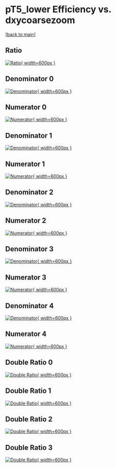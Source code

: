 # pT5_lower Efficiency vs. dxycoarsezoom

[[back to main](./)]



## Ratio

[![Ratio](../mtv/var/pT5_lower_base_211_0_eff_dxycoarsezoom.png){ width=600px }](../mtv/var/pT5_lower_base_211_0_eff_dxycoarsezoom.pdf)

## Denominator 0

[![Denominator](../mtv/den/pT5_lower_base_211_0_eff_dxycoarsezoom_den0.png){ width=600px }](../mtv/den/pT5_lower_base_211_0_eff_dxycoarsezoom_den0.pdf)

## Numerator 0

[![Numerator](../mtv/num/pT5_lower_base_211_0_eff_dxycoarsezoom_num0.png){ width=600px }](../mtv/num/pT5_lower_base_211_0_eff_dxycoarsezoom_num0.pdf)

## Denominator 1

[![Denominator](../mtv/den/pT5_lower_base_211_0_eff_dxycoarsezoom_den1.png){ width=600px }](../mtv/den/pT5_lower_base_211_0_eff_dxycoarsezoom_den1.pdf)

## Numerator 1

[![Numerator](../mtv/num/pT5_lower_base_211_0_eff_dxycoarsezoom_num1.png){ width=600px }](../mtv/num/pT5_lower_base_211_0_eff_dxycoarsezoom_num1.pdf)

## Denominator 2

[![Denominator](../mtv/den/pT5_lower_base_211_0_eff_dxycoarsezoom_den2.png){ width=600px }](../mtv/den/pT5_lower_base_211_0_eff_dxycoarsezoom_den2.pdf)

## Numerator 2

[![Numerator](../mtv/num/pT5_lower_base_211_0_eff_dxycoarsezoom_num2.png){ width=600px }](../mtv/num/pT5_lower_base_211_0_eff_dxycoarsezoom_num2.pdf)

## Denominator 3

[![Denominator](../mtv/den/pT5_lower_base_211_0_eff_dxycoarsezoom_den3.png){ width=600px }](../mtv/den/pT5_lower_base_211_0_eff_dxycoarsezoom_den3.pdf)

## Numerator 3

[![Numerator](../mtv/num/pT5_lower_base_211_0_eff_dxycoarsezoom_num3.png){ width=600px }](../mtv/num/pT5_lower_base_211_0_eff_dxycoarsezoom_num3.pdf)

## Denominator 4

[![Denominator](../mtv/den/pT5_lower_base_211_0_eff_dxycoarsezoom_den4.png){ width=600px }](../mtv/den/pT5_lower_base_211_0_eff_dxycoarsezoom_den4.pdf)

## Numerator 4

[![Numerator](../mtv/num/pT5_lower_base_211_0_eff_dxycoarsezoom_num4.png){ width=600px }](../mtv/num/pT5_lower_base_211_0_eff_dxycoarsezoom_num4.pdf)

## Double Ratio 0

[![Double Ratio](../mtv/ratio/pT5_lower_base_211_0_eff_dxycoarsezoom_ratio0.png){ width=600px }](../mtv/ratio/pT5_lower_base_211_0_eff_dxycoarsezoom_ratio0.pdf)

## Double Ratio 1

[![Double Ratio](../mtv/ratio/pT5_lower_base_211_0_eff_dxycoarsezoom_ratio1.png){ width=600px }](../mtv/ratio/pT5_lower_base_211_0_eff_dxycoarsezoom_ratio1.pdf)

## Double Ratio 2

[![Double Ratio](../mtv/ratio/pT5_lower_base_211_0_eff_dxycoarsezoom_ratio2.png){ width=600px }](../mtv/ratio/pT5_lower_base_211_0_eff_dxycoarsezoom_ratio2.pdf)

## Double Ratio 3

[![Double Ratio](../mtv/ratio/pT5_lower_base_211_0_eff_dxycoarsezoom_ratio3.png){ width=600px }](../mtv/ratio/pT5_lower_base_211_0_eff_dxycoarsezoom_ratio3.pdf)

